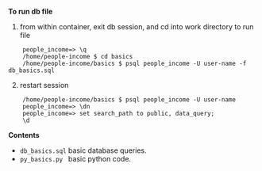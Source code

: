 **To run db file** 


1. from within container, exit db session, and cd into work directory to run file
``` 
    people_income=> \q
    /home/people-income $ cd basics
    /home/people-income/basics $ psql people_income -U user-name -f  db_basics.sql

```

2. restart session 
    
```
    /home/people-income/basics $ psql people_income -U user-name
    people_income=> \dn
    people_income=> set search_path to public, data_query;
    \d

```

**Contents**

- ```db_basics.sql``` basic database queries.
- ```py_basics.py ``` basic python code.


